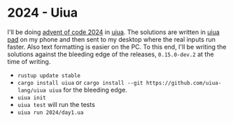 # 2024 - Uiua
I'll be doing [advent of code 2024](https://adventofcode.com/2024) in [uiua](https://www.uiua.org/).
The solutions are written in [uiua pad](https://www.uiua.org/pad) on my phone and then sent to my desktop where the real inputs run faster. Also text formatting is easier on the PC.
To this end, I'll be writing the solutions against the bleeding edge of the releases, `0.15.0-dev.2` at the time of writing.
- `rustup update stable`
- `cargo install uiua` or `cargo install --git https://github.com/uiua-lang/uiua uiua` for the bleeding edge.
- `uiua init`
- `uiua test` will run the tests
- `uiua run 2024/day1.ua`
